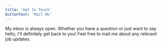 ```yaml
---
title: 'Get In Touch'
buttonText: 'Mail Me'
---
```


My inbox is always open. Whether you have a question or just want to say hello, I'll definitely get back to you! Feel free to mail me about any relevant job updates.
